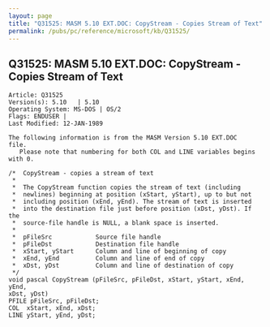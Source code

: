 ```yaml
---
layout: page
title: "Q31525: MASM 5.10 EXT.DOC: CopyStream - Copies Stream of Text"
permalink: /pubs/pc/reference/microsoft/kb/Q31525/
---
```


## Q31525: MASM 5.10 EXT.DOC: CopyStream - Copies Stream of Text

	Article: Q31525
	Version(s): 5.10   | 5.10
	Operating System: MS-DOS | OS/2
	Flags: ENDUSER |
	Last Modified: 12-JAN-1989
	
	The following information is from the MASM Version 5.10 EXT.DOC
	file.
	   Please note that numbering for both COL and LINE variables begins
	with 0.
	
	/*  CopyStream - copies a stream of text
	 *
	 *  The CopyStream function copies the stream of text (including
	 *  newlines) beginning at position (xStart, yStart), up to but not
	 *  including position (xEnd, yEnd). The stream of text is inserted
	 *  into the destination file just before position (xDst, yDst). If the
	 *  source-file handle is NULL, a blank space is inserted.
	 *
	 *  pFileSrc            Source file handle
	 *  pFileDst            Destination file handle
	 *  xStart, yStart      Column and line of beginning of copy
	 *  xEnd, yEnd          Column and line of end of copy
	 *  xDst, yDst          Column and line of destination of copy
	 */
	void pascal CopyStream (pFileSrc, pFileDst, xStart, yStart, xEnd, yEnd,
	xDst, yDst)
	PFILE pFileSrc, pFileDst;
	COL  xStart, xEnd, xDst;
	LINE yStart, yEnd, yDst;
